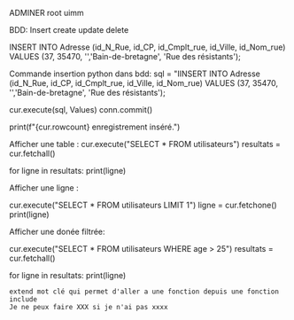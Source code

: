 ADMINER 
root
uimm

BDD:
Insert
create
update
delete

INSERT INTO Adresse
(id_N_Rue, id_CP, id_Cmplt_rue, id_Ville, id_Nom_rue)
VALUES (37, 35470, '','Bain-de-bretagne', 'Rue des résistants');


Commande insertion python dans bdd:
sql = "IINSERT INTO Adresse
(id_N_Rue, id_CP, id_Cmplt_rue, id_Ville, id_Nom_rue)
VALUES (37, 35470, '','Bain-de-bretagne', 'Rue des résistants');


cur.execute(sql, Values)
conn.commit()

print(f"{cur.rowcount} enregistrement inséré.")



Afficher une table :
cur.execute("SELECT * FROM utilisateurs")
resultats = cur.fetchall()

for ligne in resultats:
    print(ligne)

Afficher une ligne :

cur.execute("SELECT * FROM utilisateurs LIMIT 1")
ligne = cur.fetchone()
print(ligne)

Afficher une donée filtrée:

cur.execute("SELECT * FROM utilisateurs WHERE age > 25")
resultats = cur.fetchall()

for ligne in resultats:
    print(ligne)



    extend mot clé qui permet d'aller a une fonction depuis une fonction
    include
    Je ne peux faire XXX si je n'ai pas xxxx